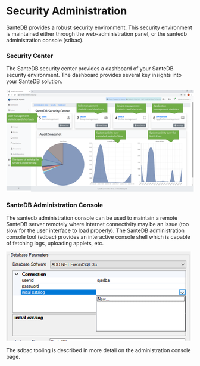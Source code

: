 # Security Administration

SanteDB provides a robust security environment. This security environment is maintained either through the web-administration panel, or the santedb administration console \(sdbac\).

### Security Center

The SanteDB security center provides a dashboard of your SanteDB security environment. The dashboard provides several key insights into your SanteDB solution.

![](../../../.gitbook/assets/image%20%2864%29.png)

### SanteDB Administration Console

The santedb administration console can be used to maintain a remote SanteDB server remotely where internet connectivity may be an issue \(too slow for the user interface to load properly\). The SanteDB administration console tool \(sdbac\) provides an interactive console shell which is capable of fetching logs, uploading applets, etc. 

![](../../../.gitbook/assets/image%20%281%29.png)

The sdbac tooling is described in more detail on the administration console page.

